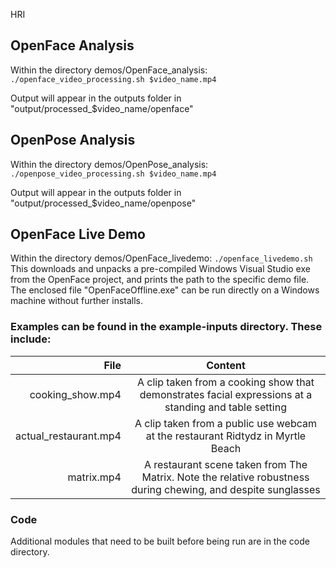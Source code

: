 HRI

OpenFace Analysis
---------
Within the directory demos/OpenFace_analysis:
`./openface_video_processing.sh $video_name.mp4`

Output will appear in the outputs folder in "output/processed_$video_name/openface"

OpenPose Analysis 
---------
Within the directory demos/OpenPose_analysis:
`./openpose_video_processing.sh $video_name.mp4`

Output will appear in the outputs folder in "output/processed_$video_name/openpose"

OpenFace Live Demo
---------
Within the directory demos/OpenFace_livedemo:
`./openface_livedemo.sh`
This downloads and unpacks a pre-compiled Windows Visual Studio exe from the OpenFace project, and prints the path to the specific demo file. The enclosed file "OpenFaceOffline.exe" can be run directly on a Windows machine without further installs.


### Examples can be found in the example-inputs directory. These include:

| File          | Content       |
| -------------:|:-------------:| 
| cooking_show.mp4           | A clip taken from a cooking show that demonstrates facial expressions at a standing and table setting |
| actual_restaurant.mp4      | A clip taken from a public use webcam at the restaurant Ridtydz in Myrtle Beach      |
| matrix.mp4      | A restaurant scene taken from The Matrix. Note the relative robustness during chewing, and despite sunglasses      |

### Code
Additional modules that need to be built before being run are in the code directory.










